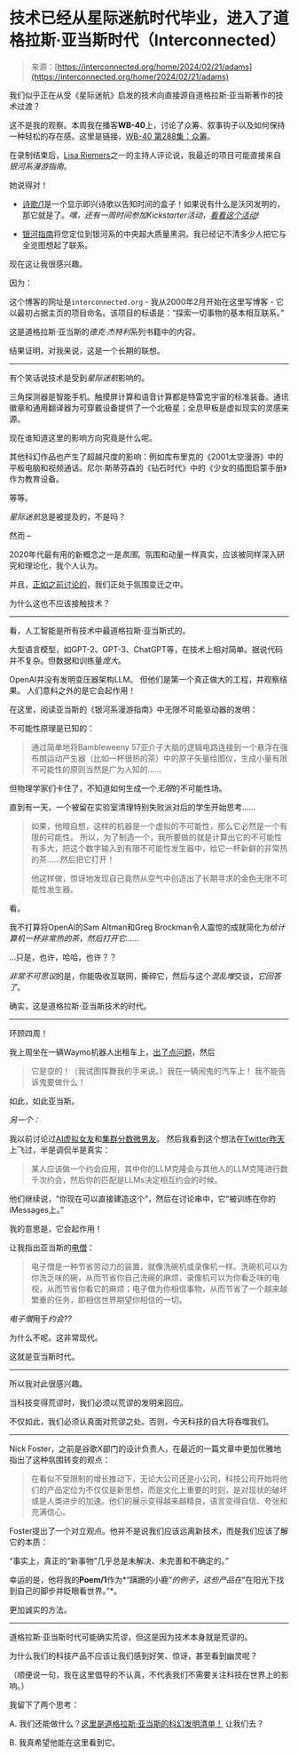 <!--yml

category: 未分类

date: 2024-05-27 15:03:44

-->

# 技术已经从星际迷航时代毕业，进入了道格拉斯·亚当斯时代（Interconnected）

> 来源：[https://interconnected.org/home/2024/02/21/adams](https://interconnected.org/home/2024/02/21/adams)

我们似乎正在从受《星际迷航》启发的技术向直接源自道格拉斯·亚当斯著作的技术过渡？

这不是我的观察。本周我在播客**WB-40**上，讨论了众筹、叙事钩子以及如何保持一种轻松的存在感。这里是链接，[WB-40 第288集：众筹](https://wb40podcast.com/2024/02/19/288-crowdfunding/)。

在录制结束后，[Lisa Riemers](https://lisariemers.com)之一的主持人评论说，我最近的项目可能直接来自*银河系漫游指南*。

她说得对！

+   [诗歌/1](/home/2024/02/01/kickstarter)是一个显示即兴诗歌以告知时间的盒子！如果说有什么是沃冈发明的，那它就是了。*嘿，还有一周时间参加Kickstarter活动，[看看这个活动](https://www.kickstarter.com/projects/genmon/poem-1-the-ai-poetry-clock)!*

+   [银河指南](/home/2024/02/15/galactic-compass)将您定位到银河系的中央超大质量黑洞。我已经记不清多少人把它与全览图想起了联系。

现在这让我很感兴趣。

因为：

这个博客的网址是`interconnected.org` - 我从2000年2月开始在这里写博客 - 它以最初占据主页的项目命名。该项目的标语是：<q>探索一切事物的基本相互联系。</q>

这是道格拉斯·亚当斯的*德克·杰特利*系列书籍中的内容。

结果证明，对我来说，这是一个长期的联想。

* * *

有个笑话说技术是受到*星际迷航*影响的。

三角探测器是智能手机。触摸屏计算和语音计算都是特雷克宇宙的标准装备。通讯徽章和通用翻译器为可穿戴设备提供了一个北极星；全息甲板是虚拟现实的灵感来源。

现在谁知道这里的影响方向究竟是什么呢。

其他科幻作品也产生了超越尺度的影响：例如库布里克的《2001太空漫游》中的平板电脑和视频通话。尼尔·斯蒂芬森的《钻石时代》中的《少女的插图启蒙手册》作为教育设备。

等等。

*星际迷航*总是被提及的，不是吗？

然而 –

2020年代最有用的新概念之一是*氛围*。氛围和动量一样真实，应该被同样深入研究和理论化，我个人认为。

并且，[正如之前讨论的](/home/2022/03/11/saeculum)，我们正处于氛围变迁之中。

为什么这也不应该接触技术？

* * *

看，人工智能是所有技术中最道格拉斯·亚当斯式的。

大型语言模型，如GPT-2、GPT-3、ChatGPT等，在技术上相对简单。据说代码并不复杂。但数据和训练量*庞大*。

OpenAI并没有发明变压器架构LLM。 但他们是第一个真正做大的工程，并观察结果。 人们意料之外的是它会起作用！

在这里，阅读亚当斯的《银河系漫游指南》中无限不可能驱动器的发明：

不可能性原理是已知的：

> 通过简单地将Bambleweeny 57亚介子大脑的逻辑电路连接到一个悬浮在强布朗运动产生器（比如一杯很热的茶）中的原子矢量绘图仪，生成小量有限不可能性的原则当然是广为人知的……

但物理学家们卡住了，不知道如何生成一个*无限*的不可能性场。

直到有一天，一个被留在实验室清理特别失败派对后的学生开始思考……

> 如果，他暗自想，这样的机器是一个虚拟的不可能性，那么它必然是一个有限的可能性。 所以，为了制造一个，我所要做的就是计算出它的不可能性有多大，把这个数字输入到有限不可能性发生器中，给它一杯新鲜的非常热的茶……然后把它打开！
> 
> 他这样做，惊讶地发现自己竟然从空气中创造出了长期寻求的金色无限不可能性发生器。

看。

我不打算将OpenAI的Sam Altman和Greg Brockman令人震惊的成就简化为*给计算机一杯非常热的茶，然后打开它……*

…只是，也许，哈哈，也许？？

*非常不可思议*的是，你能吸收互联网，撕碎它，然后与这个*混乱堆*交谈，*它回答了*。

确实，这是道格拉斯·亚当斯技术的时代。

* * *

环顾四周！

我上周坐在一辆Waymo机器人出租车上，[出了点问题](/home/2024/02/07/cars)，然后

> 它是空的！（我试图挥舞我的手来说。）我在一辆闹鬼的汽车上！ 我不能告诉鬼要做什么！

如此，如此亚当斯。

*另一个：*

我以前讨论过[AI虚拟女友](/home/2022/03/16/flirtation)和[集群分数微男友](/home/2015/02/15/filtered)。 然后我看到这个想法在[Twitter昨天](https://twitter.com/benhylak/status/1760021504279060836)上飞过，半是调侃半是真实：

> 某人应该做一个约会应用，其中你的LLM克隆会与其他人的LLM克隆进行数千次约会，然后你的匹配是LLMs决定相互约会的时候。

他们继续说，<q>你现在可以直接建造这个</q>，然后在讨论串中，它<q>被训练在你的iMessages上。</q>

我的意思是，它会起作用！

让我指出亚当斯的[电僧](http://www.technovelgy.com/ct/content.asp?Bnum=1298)：

> 电子僧是一种节省劳动力的装置，就像洗碗机或录像机一样。洗碗机可以为你洗乏味的碗，从而节省你自己洗碗的麻烦，录像机可以为你看乏味的电视，从而节省你看它的麻烦；电子僧为你相信事物，从而节省了一个越来越繁重的任务，即相信世界期望你相信的一切。

*电子僧*用于*约会??*

为什么不呢。这非常现代。

这就是亚当斯时代。

* * *

所以我对此很感兴趣。

当科技变得荒谬时，我们必须以荒谬的发明来回应。

不仅如此，我们必须认真面对荒谬之处。否则，今天科技的自大将吞噬我们。

* * *

Nick Foster，之前是谷歌X部门的设计负责人，在最近的一篇文章中更加优雅地指出了这种氛围转变的观点：

> 在看似不受限制的增长推动下，无论大公司还是小公司，科技公司开始将他们的产品定位为不仅仅是新思想，而是文化上重要的时刻，是对现状的破坏或是人类进步的加速。他们的展示变得越来越精良，语言变得自信、夸张和充满信心。

Foster提出了一个对立观点。他并不是说我们应该远离新技术，而是我们应该了解它的本质：

<q>事实上，真正的“新事物”几乎总是未解决、未完善和不确定的。</q>

幸运的是，他将我的**Poem/1**作为*“蹒跚的小鹿”*的例子，这些产品在*“在阳光下找到自己的脚步并眨眼看世界。”*。

更加诚实的方法。

* * *

道格拉斯·亚当斯时代可能确实荒谬，但这是因为技术本身就是荒谬的。

为什么我们的科技产品不应该让我们感到好笑、惊讶，甚至看到幽灵呢？

（顺便说一句，我在这里倡导的不认真，不代表我们不需要关注科技在世界上的影响。）

我留下了两个思考：

A. 我们还能做什么？[这里是道格拉斯·亚当斯的科幻发明清单！](http://www.technovelgy.com/ct/AuthorTotalAlphaList.asp?AuNum=14) 让我们去？

B. 我真希望他能在这里看到它。
